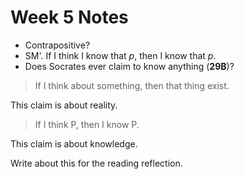 # Week 5 Notes
- Contrapositive?
- SM'. If I think I know that *p*, then I know that *p*.
- Does Socrates ever claim to know anything (**29B**)?

> If I think about something, then that thing exist.

This claim is about reality.

> If I think P, then I know P.

This claim is about knowledge.

Write about this for the reading reflection.